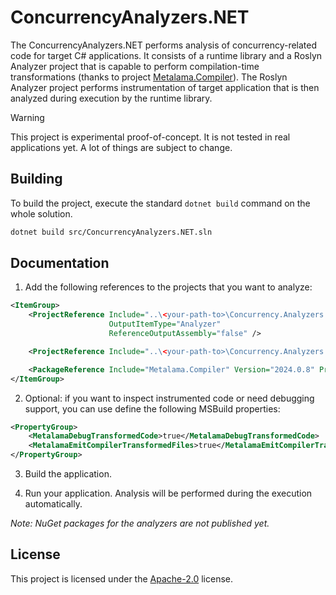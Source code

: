 # ConcurrencyAnalyzers.NET

The ConcurrencyAnalyzers.NET performs analysis of concurrency-related code for target C# applications. 
It consists of a runtime library and a Roslyn Analyzer project that is capable to perform compilation-time transformations (thanks to project [Metalama.Compiler](https://github.com/postsharp/Metalama.Compiler)). 
The Roslyn Analyzer project performs instrumentation of target application that is then analyzed during execution by the runtime library. 

> [!WARNING]
> This project is experimental proof-of-concept. It is not tested in real applications yet. A lot of things are subject to change. 

## Building

To build the project, execute the standard `dotnet build` command on the whole solution.

```bash
dotnet build src/ConcurrencyAnalyzers.NET.sln
```

## Documentation

1. Add the following references to the projects that you want to analyze:

```xml
<ItemGroup>
    <ProjectReference Include="..\<your-path-to>\Concurrency.Analyzers.NET.csproj"
                      OutputItemType="Analyzer"
                      ReferenceOutputAssembly="false" />

    <ProjectReference Include="..\<your-path-to>\Concurrency.Analyzers.NET.Runtime.csproj" />

    <PackageReference Include="Metalama.Compiler" Version="2024.0.8" PrivateAssets="all" />
</ItemGroup>
```

2. Optional: if you want to inspect instrumented code or need debugging support, you can use define the following MSBuild properties:

```xml
<PropertyGroup>
    <MetalamaDebugTransformedCode>true</MetalamaDebugTransformedCode>
    <MetalamaEmitCompilerTransformedFiles>true</MetalamaEmitCompilerTransformedFiles>
</PropertyGroup>
```

3. Build the application.

4. Run your application. Analysis will be performed during the execution automatically.

*Note: NuGet packages for the analyzers are not published yet.*

## License

This project is licensed under the [Apache-2.0](LICENSE) license.